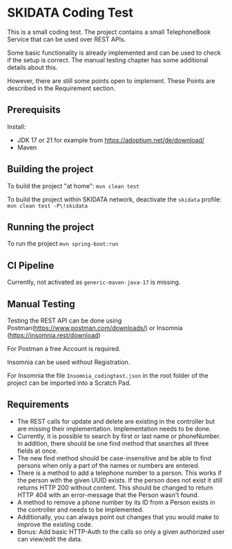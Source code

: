 # SKIDATA Coding Test


This is a small coding test.
The project contains a small TelephoneBook Service that can be used over REST APIs.

Some basic functionality is already implemented and can be used to check if the setup is correct. The manual testing chapter has some additional details about this.

However, there are still some points open to implement.
These Points are described in the Requirement section.


## Prerequisits
Install:
* JDK 17 or 21 for example from https://adoptium.net/de/download/
* Maven

## Building the project
To build the project "at home":
`mvn clean test`

To build the project within SKIDATA network, deactivate the `skidata` profile:
`mvn clean test -P\!skidata`

## Running the project
To run the project
`mvn spring-boot:run`

## CI Pipeline
Currently, not activated as `generic-maven-java-17` is missing.

## Manual Testing
Testing the REST API can be done using Postman(https://www.postman.com/downloads/) or Insomnia (https://insomnia.rest/download)

For Postman a free Account is required.

Insomnia can be used without Registration.

For Insomnia the file `Insomnia_codingtest.json` in the root folder of the project can be imported into a Scratch Pad.

## Requirements

- The REST calls for update and delete are existing in the controller but are missing their implementation. Implementation needs to be done.
- Currently, it is possible to search by first or last name or phoneNumber. In addition, there should be one find method that searches all three fields at once.
- The new find method should be case-insensitive and be able to find persons when only a part of the names or numbers are entered. 
- There is a method to add a telephone number to a person. This works if the person with the given UUID exists. If the person does not exist it still returns HTTP 200 without content. This should be changed to return HTTP 404 with an error-message that the Person wasn't found. 
- A method to remove a phone number by its ID from a Person exists in the controller and needs to be implemented.
- Additionally, you can always point out changes that you would make to improve the existing code. 
- Bonus: Add basic HTTP-Auth to the calls so only a given authorized user can view/edit the data.
